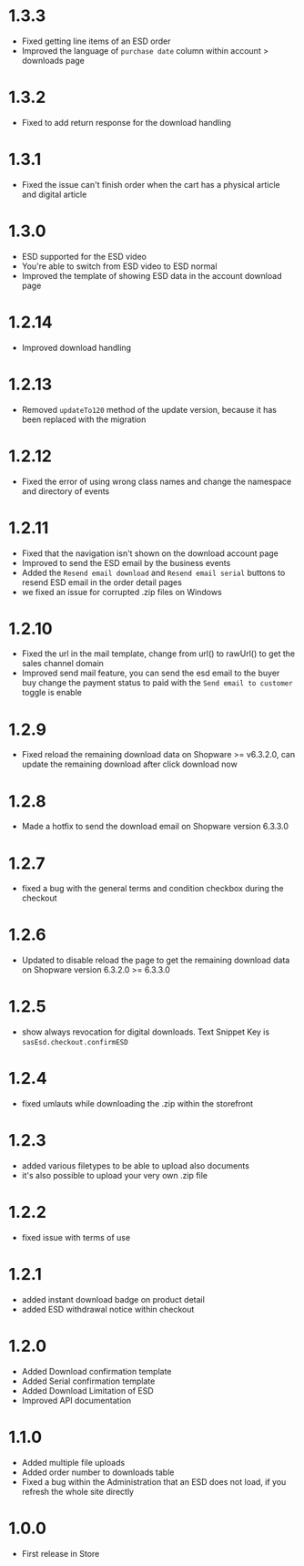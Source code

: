 # 1.3.3
* Fixed getting line items of an ESD order
* Improved the language of `purchase date` column within account > downloads page

# 1.3.2
* Fixed to add return response for the download handling

# 1.3.1
* Fixed the issue can't finish order when the cart has a physical article and digital article

# 1.3.0
* ESD supported for the ESD video
* You're able to switch from ESD video to ESD normal
* Improved the template of showing ESD data in the account download page

# 1.2.14
* Improved download handling

# 1.2.13
* Removed `updateTo120` method of the update version, because it has been replaced with the migration 

# 1.2.12
* Fixed the error of using wrong class names and change the namespace and directory of events

# 1.2.11
* Fixed that the navigation isn't shown on the download account page
* Improved to send the ESD email by the business events
* Added the `Resend email download` and `Resend email serial` buttons to resend ESD email in the order detail pages
* we fixed an issue for corrupted .zip files on Windows

# 1.2.10
* Fixed the url in the mail template, change from url() to rawUrl() to get the sales channel domain
* Improved send mail feature, you can send the esd email to the buyer buy change the payment status to paid with the `Send email to customer` toggle is enable

# 1.2.9
* Fixed reload the remaining download data on Shopware >= v6.3.2.0, can update the remaining download after click download now

# 1.2.8
* Made a hotfix to send the download email on Shopware version 6.3.3.0

# 1.2.7
* fixed a bug with the general terms and condition checkbox during the checkout

# 1.2.6
* Updated to disable reload the page to get the remaining download data on Shopware version 6.3.2.0 >= 6.3.3.0

# 1.2.5
* show always revocation for digital downloads. Text Snippet Key is `sasEsd.checkout.confirmESD`

# 1.2.4
* fixed umlauts while downloading the .zip within the storefront

# 1.2.3
* added various filetypes to be able to upload also documents
* it's also possible to upload your very own .zip file

# 1.2.2
* fixed issue with terms of use

# 1.2.1
* added instant download badge on product detail
* added ESD withdrawal notice within checkout

# 1.2.0
* Added Download confirmation template
* Added Serial confirmation template
* Added Download Limitation of ESD
* Improved API documentation

# 1.1.0

* Added multiple file uploads
* Added order number to downloads table
* Fixed a bug within the Administration that an ESD does not load,
if you refresh the whole site directly

# 1.0.0

* First release in Store
